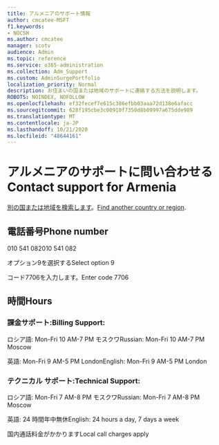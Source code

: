 ```yaml
---
title: アルメニアのサポート情報
author: cmcatee-MSFT
f1.keywords:
- NOCSH
ms.author: cmcatee
manager: scotv
audience: Admin
ms.topic: reference
ms.service: o365-administration
ms.collection: Adm_Support
ms.custom: AdminSurgePortfolio
localization_priority: Normal
description: お住まいの国または地域のサポートに連絡する方法を説明します。
ROBOTS: NOINDEX, NOFOLLOW
ms.openlocfilehash: ef32fecef7e615c386efbb03aaa72d138e6afacc
ms.sourcegitcommit: 628f195cbe3c00910f7350d8b09997a675dde989
ms.translationtype: MT
ms.contentlocale: ja-JP
ms.lasthandoff: 10/21/2020
ms.locfileid: "48644161"
---
```

# <a name="contact-support-for-armenia"></a><span data-ttu-id="6f452-103">アルメニアのサポートに問い合わせる</span><span class="sxs-lookup"><span data-stu-id="6f452-103">Contact support for Armenia</span></span>

<span data-ttu-id="6f452-104">[別の国または地域を検索します](../contact-support-for-business-products.md)。</span><span class="sxs-lookup"><span data-stu-id="6f452-104">[Find another country or region](../contact-support-for-business-products.md).</span></span>

## <a name="phone-number"></a><span data-ttu-id="6f452-105">電話番号</span><span class="sxs-lookup"><span data-stu-id="6f452-105">Phone number</span></span>
<span data-ttu-id="6f452-106">010 541 082</span><span class="sxs-lookup"><span data-stu-id="6f452-106">010 541 082</span></span>

<span data-ttu-id="6f452-107">オプション9を選択する</span><span class="sxs-lookup"><span data-stu-id="6f452-107">Select option 9</span></span>

<span data-ttu-id="6f452-108">コード7706を入力します。</span><span class="sxs-lookup"><span data-stu-id="6f452-108">Enter code 7706</span></span>

## <a name="hours"></a><span data-ttu-id="6f452-109">時間</span><span class="sxs-lookup"><span data-stu-id="6f452-109">Hours</span></span>
### <a name="billing-support"></a><span data-ttu-id="6f452-110">課金サポート:</span><span class="sxs-lookup"><span data-stu-id="6f452-110">Billing Support:</span></span>

<span data-ttu-id="6f452-111">ロシア語: Mon-Fri 10 AM-7 PM モスクワ</span><span class="sxs-lookup"><span data-stu-id="6f452-111">Russian: Mon-Fri 10 AM-7 PM Moscow</span></span>

<span data-ttu-id="6f452-112">英語: Mon-Fri 9 AM-5 PM London</span><span class="sxs-lookup"><span data-stu-id="6f452-112">English: Mon-Fri 9 AM-5 PM London</span></span>

### <a name="technical-support"></a><span data-ttu-id="6f452-113">テクニカル サポート:</span><span class="sxs-lookup"><span data-stu-id="6f452-113">Technical Support:</span></span>

<span data-ttu-id="6f452-114">ロシア語: Mon-Fri 7 AM-8 PM モスクワ</span><span class="sxs-lookup"><span data-stu-id="6f452-114">Russian: Mon-Fri 7 AM-8 PM Moscow</span></span>

<span data-ttu-id="6f452-115">英語: 24 時間年中無休</span><span class="sxs-lookup"><span data-stu-id="6f452-115">English: 24 hours a day, 7 days a week</span></span>

<span data-ttu-id="6f452-116">国内通話料金がかかります</span><span class="sxs-lookup"><span data-stu-id="6f452-116">Local call charges apply</span></span>
